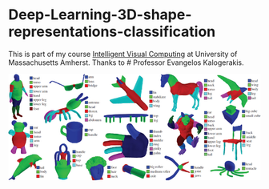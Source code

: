 # Deep-Learning-3D-shape-representations-classification

This is part of my course [Intelligent Visual Computing](https://people.cs.umass.edu/~kalo/courses/visual_computing/index.html) at University of Massachusetts Amherst. Thanks to # Professor Evangelos Kalogerakis.

![Intelligent Visual Computing](./imgs/logo.jpg)

